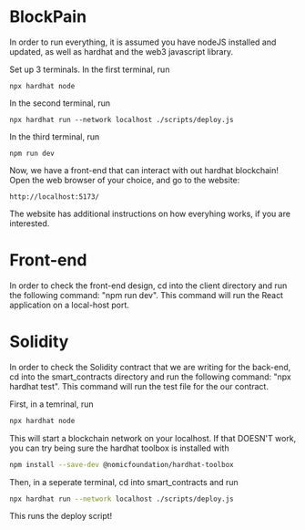 # BlockPain

In order to run everything, it is assumed you have nodeJS installed and updated, as well as hardhat and the web3 javascript library.

Set up 3 terminals.
In the first terminal, run
```
npx hardhat node
```

In the second terminal, run
```
npx hardhat run --network localhost ./scripts/deploy.js
```

In the third terminal, run
```
npm run dev
```

Now, we have a front-end that can interact with out hardhat blockchain! Open the web browser of your choice, and go to the website:

```
http://localhost:5173/
```
 
 The website has additional instructions on how everyhing works, if you are interested.
 
# Front-end
  In order to check the front-end design, cd into the client directory and run the following command: "npm run dev".
  This command will run the React application on a local-host port.
  
# Solidity
 In order to check the Solidity contract that we are writing for the back-end, cd into the smart_contracts directory and run the following command: "npx hardhat test".
 This command will run the test file for the our contract.
 
  
 First, in a temrinal, run 
 ```bash
 npx hardhat node
 ```
 This will start a blockchain network on your localhost.
 If that DOESN'T work, you can try being sure the hardhat toolbox is installed with 
 ```bash
 npm install --save-dev @nomicfoundation/hardhat-toolbox
 ```
 
 Then, in a seperate terminal, cd into smart_contracts and run
 ```bash
 npx hardhat run --network localhost ./scripts/deploy.js
 ```
 
 This runs the deploy script!
